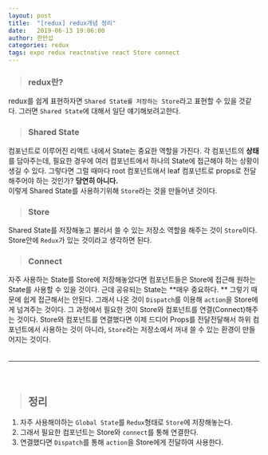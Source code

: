 ```yaml
---
layout: post
title:  "[redux] redux개념 정리"
date:   2019-06-13 19:06:00
author: 한만섭
categories: redux
tags: expo redux reactnative react Store connect 
---
```



> ### redux란? 
redux를 쉽게 표현하자면 `Shared State를 저장하는 Store`라고 표현할 수 있을 것같다. 그러면 `Shared State`에 대해서 일단 얘기해보려고한다.  



> ### Shared State
컴포넌트로 이루어진 리액트 내에서 State는 중요한 역할을 가진다. 각 컴포넌트의 **상태**를 담아주는데, 필요한 경우에 여러 컴포넌트에서 하나의 
State에 접근해야 하는 상황이 생길 수 있다. 그렇다면 그럴 때마다 root 컴포넌트애서 leaf 컴포넌트로 props로 전달해주어야 하는 것인가? **당연히 아니다.**  
이렇게 Shared State를 사용하기위해 `Store`라는 것을 만들어낸 것이다.  


> ### Store  
Shared State를 저장해놓고 불러서 쓸 수 있는 저장소 역할을 해주는 것이 `Store`이다. Store안에 `Redux`가 있는 것이라고 생각하면 된다.  


> ### Connect
자주 사용하는 State를 Store에 저장해놓았다면 컴포넌트들은 Store에 접근해 원하는 State를 사용할 수 있을 것이다. 근데 공유되는 State는 **매우 중요하다. **
그렇기 때문에 쉽게 접근해서는 안된다. 그래서 나온 것이 `Dispatch`를 이용해 `action`을 Store에게 넘겨주는 것이다. 그 과정에서 필요한 것이 Store와 
컴포넌트를 연결(Connect)해주는 것이다. Store와 컴포넌트를 연결했다면 이제 드디어 Props를 전달전달해서 하위 컴포넌트에서 사용하는 것이 아니라, 
`Store`라는 저장소에서 꺼내 쓸 수 있는 환경이 만들어지는 것이다.  
　  

***

　  

> ## 정리  
1. 자주 사용해야하는 `Global State`를 `Redux`형태로 `Store`에 저장해놓는다.  
2. 그래서 필요한 컴포넌트는 Store와 `connect`를 통해 연결한다.  
3. 연결했다면 `Dispatch`를 통해 `action`을 Store에게 전달하여 사용한다. 


